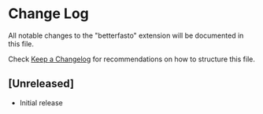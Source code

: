 # Change Log

All notable changes to the "betterfasto" extension will be documented in this file.

Check [Keep a Changelog](http://keepachangelog.com/) for recommendations on how to structure this file.

## [Unreleased]

- Initial release